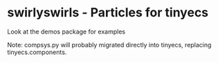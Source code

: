 # swirlyswirls - Particles for tinyecs

Look at the demos package for examples

Note: compsys.py will probably migrated directly into tinyecs, replacing
tinyecs.components.
